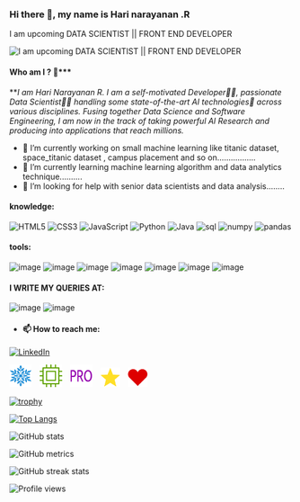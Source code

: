 ### Hi there 👋, my name is Hari narayanan .R
 I am upcoming DATA SCIENTIST || FRONT END DEVELOPER 

![I am upcoming DATA SCIENTIST || FRONT END DEVELOPER ](https://www.virajetech.com/assets/uploads/blog_images/53f66-what-is-data-science.jpg)

#### Who am I ? 🤔***


***I am Hari Narayanan R. I am a self-motivated Developer👨‍💻, passionate Data Scientist👨‍🔬 handling some state-of-the-art AI technologies🌟 across various disciplines. Fusing together Data Science and Software Engineering, I am now in the track of taking powerful AI Research and producing into applications that reach millions.*

- 🔭 I’m currently working on small  machine learning like titanic dataset, space_titanic dataset , campus placement and so on.................
- 🌱 I’m currently learning  machine learning algorithm and data analytics technique..........
- 🤔 I’m looking for help with senior data scientists and data analysis........


#### knowledge:
![HTML5](https://img.shields.io/badge/html5-%23E34F26.svg?style=for-the-badge&logo=html5&logoColor=white)
![CSS3](https://img.shields.io/badge/css3-%231572B6.svg?style=for-the-badge&logo=css3&logoColor=white)
![JavaScript](https://img.shields.io/badge/javascript-%23323330.svg?style=for-the-badge&logo=javascript&logoColor=%23F7DF1E)
![Python](https://img.shields.io/badge/python-3670A0?style=for-the-badge&logo=python&logoColor=ffdd54)
![Java](https://img.shields.io/badge/java-%23ED8B00.svg?style=for-the-badge&logo=java&logoColor=white)
![sql](https://user-images.githubusercontent.com/117098032/211061175-ad012d37-5cee-481f-a00e-ffdf94070ea1.png)
![numpy](https://user-images.githubusercontent.com/117098032/211061305-ef9c59f1-a9d7-448d-b4d0-c0ada831c518.png)
![pandas](https://user-images.githubusercontent.com/117098032/211061367-27e1c80e-b140-45c2-baf4-1e12f95fa285.png)



#### tools:
![image](https://user-images.githubusercontent.com/117098032/211061822-501f72a3-c200-4f60-9888-b3bf172e4b91.png)
![image](https://user-images.githubusercontent.com/117098032/211061887-96db0e83-a8ca-40e8-bbf5-67559372dcd2.png)
![image](https://user-images.githubusercontent.com/117098032/211061920-d836c507-d6c2-4393-bd6f-37ef2924c091.png)
![image](https://user-images.githubusercontent.com/117098032/211061957-8c99a407-c0d2-4a1c-83d6-b9db95ac771c.png)
![image](https://user-images.githubusercontent.com/117098032/211061995-4f9e1e3c-8ca2-487b-9bd5-245b641a572f.png)
![image](https://user-images.githubusercontent.com/117098032/211062043-afc75104-ef4c-43c6-9dcf-ea8234101e53.png)
![image](https://user-images.githubusercontent.com/117098032/211062084-16ff11ef-5c3f-498c-87ec-ebd8bd950fa3.png)



#### I WRITE MY QUERIES AT:
![image](https://user-images.githubusercontent.com/117098032/211062207-69a8dcb7-d1da-4a19-8c7a-aeee8a128e34.png)
![image](https://user-images.githubusercontent.com/117098032/211062242-a271660c-631b-47ce-b14d-fa689f565b78.png)




- #### 📫 How to reach me:
[![LinkedIn](https://img.shields.io/badge/linkedin-%230077B5.svg?style=for-the-badge&logo=linkedin&logoColor=white)](www.linkedin.com/in/hari-narayanan-8bb040229)





<a href='https://archiveprogram.github.com/'><img src='https://raw.githubusercontent.com/acervenky/animated-github-badges/master/assets/acbadge.gif' width='40' height='40'></a> <a href='https://docs.github.com/en/developers'><img src='https://raw.githubusercontent.com/acervenky/animated-github-badges/master/assets/devbadge.gif' width='40' height='40'></a> <a href='https://github.com/pricing'><img src='https://raw.githubusercontent.com/acervenky/animated-github-badges/master/assets/pro.gif' width='40' height='40'></a> <a href='https://stars.github.com/'><img src='https://raw.githubusercontent.com/acervenky/animated-github-badges/master/assets/starbadge.gif' width='35' height='35'></a> <a href='https://docs.github.com/en/github/supporting-the-open-source-community-with-github-sponsors'><img src='https://raw.githubusercontent.com/acervenky/animated-github-badges/master/assets/sponsorbadge.gif' width='35' height='35'></a> 

[![trophy](https://github-profile-trophy.vercel.app/?username=hari22offical)](https://github.com/ryo-ma/github-profile-trophy)

[![Top Langs](https://github-readme-stats.vercel.app/api/top-langs/?username=hari22offical)](https://github.com/anuraghazra/github-readme-stats)

![GitHub stats](https://github-readme-stats.vercel.app/api?username=hari22offical&show_icons=true&count_private=true)  
  

![GitHub metrics](https://metrics.lecoq.io/hari22offical)  

![GitHub streak stats](https://streak-stats.demolab.com/?user=hari22offical)  

![Profile views](https://gpvc.arturio.dev/hari22offical)  
